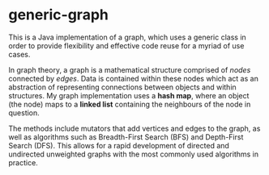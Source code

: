 # generic-graph
This is a Java implementation of a graph, which uses a generic class in order to provide flexibility and effective code reuse for a myriad of use cases.

In graph theory, a graph is a mathematical structure comprised of *nodes* connected by *edges*. Data is contained within these nodes which act as an abstraction of representing connections between objects and within structures.
My graph implementation uses a **hash map**, where an object (the node) maps to a **linked list** containing the neighbours of the node in question.

The methods include mutators that add vertices and edges to the graph, as well as algorithms such as Breadth-First Search (BFS) and Depth-First Search (DFS).
This allows for a rapid development of directed and undirected unweighted graphs with the most commonly used algorithms in practice.  
